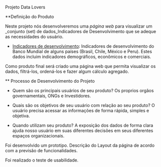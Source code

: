 Projeto Data Lovers

**Definição do Produto

Neste projeto nós desenvolveremos uma _página web_ para visualizar um
_conjunto (set) de dados_Indicadores de Desenvolvimento que se adeque as necessidades do usuário.

* [Indicadores de desenvolvimento](src/data/worldbank/worldbank.json):
  Indicadores de desenvolvimento do Banco Mundial de alguns países (Brasil, Chile, México e Peru). 
  Estes dados incluim indicadores demográficos, econômicos e comerciais.

Como produto final será criado uma página web que permita visualizar os dados, filtrá-los, ordená-los e fazer algum cálculo agregado. 

** Processo de Desenvolvimento do Projeto

* Quem são os principais usuários de seu produto?
Os proprios orgãos governamentais, ONGs e Investidores.

* Quais são os objetivos de seu usuário com relação ao seu produto?
O usuário precisa acessar as informações de forma rápida, simples e objetiva.

* Quando utilizam seu produto?
A exposição dos dados de forma clara ajuda nosso usuário em suas diferentes decisões em seus diferentes espaços organizacionais.

Foi desenvolvido um prototipo. Descrição do Layout da página de acordo com a previsão de funcionalidades.

Foi realizado o teste de usabilidade.





